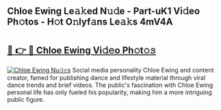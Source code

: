 ## Chloe Ewing Le𝚊𝚔ed N𝚞𝚍e - Part-uK1 Vi𝚍eo Ph𝚘tos - H𝚘t O𝚗lyf𝚊ns Le𝚊𝚔s 4mV4A

# <h2><a href="http://hf5dwp.feru.top/?c=Chloe+Ewing">🔗 👉 🔴 Chloe Ewing Vi𝚍𝚎o Ph𝚘t𝚘𝚜</a></h2>

[![Chloe Ewing Nu𝚍𝚎s](https://i.imgur.com/0TWrTi3.gif)](http://hf5dwp.feru.top/?c=Chloe+Ewing)
Social media personality Chloe Ewing and content creator, famed for publishing dance and lifestyle material through viral dance trends and brief videos. The public's fascination with Chloe Ewing personal life has only fueled his popularity, making him a more intriguing public figure. 
